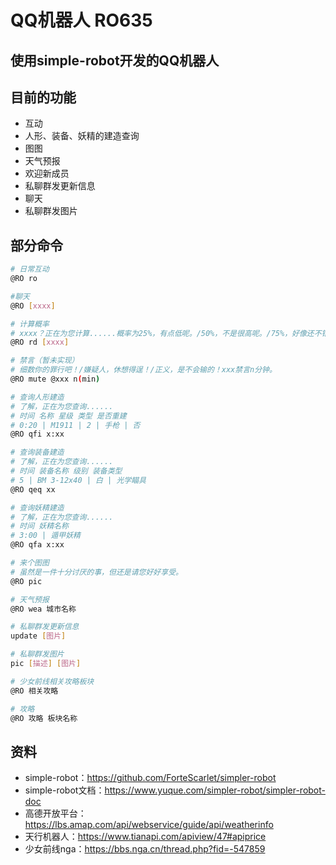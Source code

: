# QQ机器人 RO635
## 使用simple-robot开发的QQ机器人

## 目前的功能
- 互动
- 人形、装备、妖精的建造查询
- 图图
- 天气预报
- 欢迎新成员
- 私聊群发更新信息
- 聊天
- 私聊群发图片

## 部分命令
```bash
# 日常互动
@RO ro

#聊天
@RO [xxxx]

# 计算概率
# xxxx？正在为您计算......概率为25%，有点低呢。/50%，不是很高呢。/75%，好像还不错？/100%，很高啊。
@RO rd [xxxx]

# 禁言（暂未实现）
# 细数你的罪行吧！/嫌疑人，休想得逞！/正义，是不会输的！xxx禁言n分钟。
@RO mute @xxx n(min)

# 查询人形建造
# 了解，正在为您查询......
# 时间 名称 星级 类型 是否重建
# 0:20 | M1911 | 2 | 手枪 | 否
@RO qfi x:xx

# 查询装备建造
# 了解，正在为您查询......
# 时间 装备名称 级别 装备类型
# 5 | BM 3-12x40 | 白 | 光学瞄具
@RO qeq xx

# 查询妖精建造
# 了解，正在为您查询......
# 时间 妖精名称
# 3:00 | 遁甲妖精
@RO qfa x:xx

# 来个图图
# 虽然是一件十分讨厌的事，但还是请您好好享受。
@RO pic

# 天气预报
@RO wea 城市名称

# 私聊群发更新信息
update [图片]

# 私聊群发图片
pic [描述] [图片]

# 少女前线相关攻略板块
@RO 相关攻略

# 攻略
@RO 攻略 板块名称
```

## 资料
- simple-robot：https://github.com/ForteScarlet/simpler-robot
- simple-robot文档：https://www.yuque.com/simpler-robot/simpler-robot-doc
- 高德开放平台：https://lbs.amap.com/api/webservice/guide/api/weatherinfo
- 天行机器人：https://www.tianapi.com/apiview/47#apiprice
- 少女前线nga：https://bbs.nga.cn/thread.php?fid=-547859
